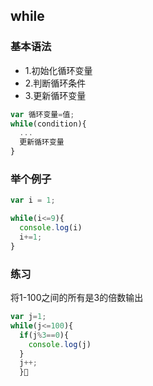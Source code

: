 ## while

### 基本语法
* 1.初始化循环变量
* 2.判断循环条件
* 3.更新循环变量

```javascript
var 循环变量=值;
while(condition){
  ...
  更新循环变量
}
```

### 举个例子

```javascript
var i = 1;

while(i<=9){
  console.log(i)
  i+=1;
}
```

### 练习
将1-100之间的所有是3的倍数输出

```javascript
var j=1;
while(j<=100){
  if(j%3==0){
    console.log(j)
  }
  j++;
  }
```
